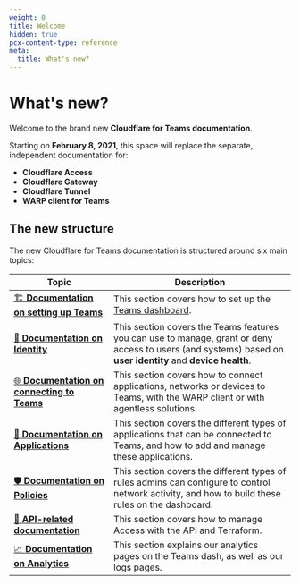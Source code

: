 ```yaml
---
weight: 0
title: Welcome
hidden: true
pcx-content-type: reference
meta:
  title: What's new?
---
```


# What's new?

Welcome to the brand new **Cloudflare for Teams documentation**.

Starting on **February 8, 2021**, this space will replace the separate, independent documentation for:

- **Cloudflare Access**
- **Cloudflare Gateway**
- **Cloudflare Tunnel**
- **WARP client for Teams**

## The new structure

The new Cloudflare for Teams documentation is structured around six main topics:

<TableWrap>

| Topic                                                       | Description                                                                                                                                                 |
| ----------------------------------------------------------- | ----------------------------------------------------------------------------------------------------------------------------------------------------------- |
| [🏗️ **Documentation on setting up Teams**](/setup)          | This section covers how to set up the [Teams dashboard](https://dash.teams.cloudflare.com/).                                                                |
| [👤 **Documentation on Identity**](/identity)               | This section covers the Teams features you can use to manage, grant or deny access to users (and systems) based on **user identity** and **device health**. |
| [🌐 **Documentation on connecting to Teams**](/connections) | This section covers how to connect applications, networks or devices to Teams, with the WARP client or with agentless solutions.                            |
| [🔐 **Documentation on Applications**](/applications)       | This section covers the different types of applications that can be connected to Teams, and how to add and manage these applications.                       |
| [🛡️ **Documentation on Policies**](/policies)               | This section covers the different types of rules admins can configure to control network activity, and how to build these rules on the dashboard.           |
| [🤖 **API-related documentation**](/api-terraform)          | This section covers how to manage Access with the API and Terraform.                                                                                        |
| [📈 **Documentation on Analytics**](/analytics)             | This section explains our analytics pages on the Teams dash, as well as our logs pages.                                                                     |

</TableWrap>